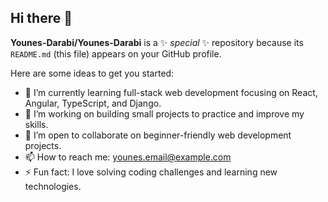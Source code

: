 ## Hi there 👋

**Younes-Darabi/Younes-Darabi** is a ✨ _special_ ✨ repository because its `README.md` (this file) appears on your GitHub profile.

Here are some ideas to get you started:

- 🌱 I’m currently learning full-stack web development focusing on React, Angular, TypeScript, and Django.
- 🔭 I’m working on building small projects to practice and improve my skills.
- 👯 I’m open to collaborate on beginner-friendly web development projects.
- 📫 How to reach me: younes.email@example.com
- ⚡ Fun fact: I love solving coding challenges and learning new technologies.
